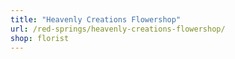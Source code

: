 ```yaml
---
title: "Heavenly Creations Flowershop"
url: /red-springs/heavenly-creations-flowershop/
shop: florist
---
```


